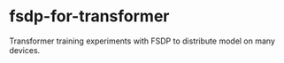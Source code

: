 # fsdp-for-transformer
Transformer training experiments with FSDP to distribute model on many devices.
